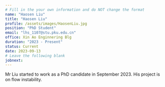 ```yaml
---
# Fill in the your own information and do NOT change the format
name: "Haosen Liu"
title: "Haosen Liu"
profile: /assets/images/HaosenLiu.jpg
position: "PhD Student"
email: "lhs_1107@stu.pku.edu.cn"
office: Xin Ao Enginnering Blg
duration: "2023 - Present"
status: Current
date: 2023-09-13
# Leave the following blank
jobnext: 
---
```


Mr Liu started to work as a PhD candidate in September 2023. His project is on flow instability.
